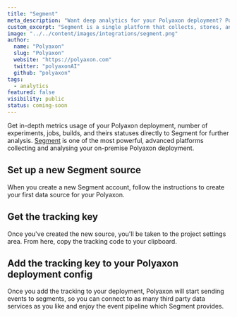 ```yaml
---
title: "Segment"
meta_description: "Want deep analytics for your Polyaxon deployment? Polyaxon can send events to Segment using straightforward integration. Send Polyaxon events to Segment with straightforward integration and get in-depth metrics about your platform's usage."
custom_excerpt: "Segment is a single platform that collects, stores, and routes your user data to hundreds of tools with the flick of a switch."
image: "../../content/images/integrations/segment.png"
author:
  name: "Polyaxon"
  slug: "Polyaxon"
  website: "https://polyaxon.com"
  twitter: "polyaxonAI"
  github: "polyaxon"
tags: 
  - analytics
featured: false
visibility: public
status: coming-soon
---
```


Get in-depth metrics usage of your Polyaxon deployment, number of experiments, jobs, builds, and theirs statuses directly to Segment for further analysis. 
[Segment](https://segment.com/) is one of the most powerful, advanced platforms collecting and analysing your on-premise Polyaxon deployment. 

## Set up a new Segment source

When you create a new Segment account, follow the instructions to create your first data source for your Polyaxon. 

## Get the tracking key

Once you've created the new source, you'll be taken to the project settings area. 
From here, copy the tracking code to your clipboard.

## Add the tracking key to your Polyaxon deployment config 

Once you add the tracking to your deployment, Polyaxon will start sending events to segments, so you can connect to as many
third party data services as you like and enjoy the event pipeline which Segment provides.
